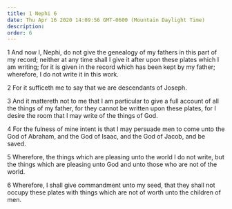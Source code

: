```yaml
---
title: 1 Nephi 6
date: Thu Apr 16 2020 14:09:56 GMT-0600 (Mountain Daylight Time)
description: 
order: 6
---
```


<p>
  1 And now I, Nephi, do not give the genealogy of my fathers in this part of my
  record; neither at any time shall I give it after upon these plates which I am
  writing; for it is given in the record which has been kept by my father;
  wherefore, I do not write it in this work.
</p>
<p>2 For it sufficeth me to say that we are descendants of Joseph.</p>
<p>
  3 And it mattereth not to me that I am particular to give a full account of
  all the things of my father, for they cannot be written upon these plates, for
  I desire the room that I may write of the things of God.
</p>
<p>
  4 For the fulness of mine intent is that I may persuade men to come unto the
  God of Abraham, and the God of Isaac, and the God of Jacob, and be saved.
</p>
<p>
  5 Wherefore, the things which are pleasing unto the world I do not write, but
  the things which are pleasing unto God and unto those who are not of the
  world.
</p>
<p>
  6 Wherefore, I shall give commandment unto my seed, that they shall not occupy
  these plates with things which are not of worth unto the children of men.
</p>
